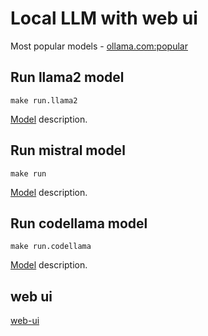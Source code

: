 # Local LLM with web ui

Most popular models - [ollama.com:popular](https://ollama.com/library?sort=popular )

## Run llama2 model

```shell
make run.llama2
```

[Model](https://ollama.com/library/llama2) description.

## Run mistral model

```shell
make run
```

[Model](https://ollama.com/library/mistral) description.

## Run codellama model

```shell
make run.codellama
```

[Model](https://ollama.com/library/codellama) description.

## web ui

[web-ui](http://127.0.0.1:3000)
